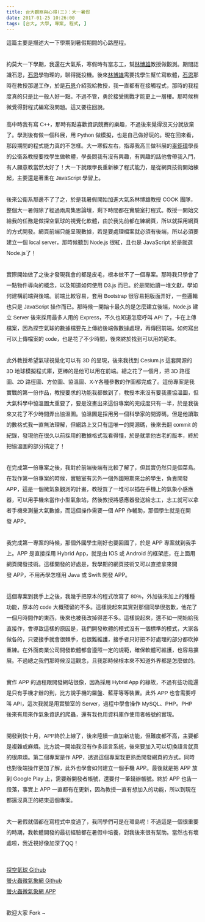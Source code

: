 ```yaml
---
title: 台大觀察與心得(三)：大一暑假
date: 2017-01-25 10:26:00
tags: [台大, 大學, 專案, 程式, ]
---
```


<div class="MsoNormal" style="line-height: 200%;">
<span style="font-family: , sans-serif;">&#x9019;&#x7BC7;&#x4E3B;&#x8981;&#x662F;&#x63CF;&#x8FF0;&#x5927;&#x4E00;&#x4E0B;&#x5B78;&#x671F;&#x5230;&#x6691;&#x5047;&#x671F;&#x9593;&#x7684;&#x5FC3;&#x8DEF;&#x6B77;&#x7A0B;&#x3002;</span></div>
<div class="MsoNormal" style="line-height: 200%;">
<br></div>
<div class="MsoNormal" style="line-height: 200%;">
<span style="font-family: &quot;&#x5FAE;&#x8EDF;&#x6B63;&#x9ED1;&#x9AD4;&quot; , sans-serif;">&#x7D04;&#x83AB;&#x5927;&#x4E00;&#x4E0B;&#x5B78;&#x671F;&#xFF0C;&#x6211;&#x9084;&#x5728;&#x5927;&#x6C23;&#x7CFB;&#xFF0C;&#x5BD2;&#x5047;&#x6642;&#x6709;&#x7576;&#x5FD7;&#x5DE5;&#xFF0C;&#x5E6B;<u>&#x6797;&#x535A;&#x96C4;</u>&#x6559;&#x6388;&#x505A;&#x89C0;&#x6E2C;&#x3002;&#x671F;&#x9593;&#x8A8D;&#x8B58;&#x77F3;&#x6069;&#xFF0C;<u>&#x77F3;&#x6069;</u>&#x5B78;&#x7269;&#x7406;&#x7684;&#xFF0C;&#x804A;&#x5F97;&#x633A;&#x6295;&#x6A5F;&#x3002;&#x5F8C;&#x4F86;<u>&#x6797;&#x535A;&#x96C4;</u>&#x9700;&#x8981;&#x627E;&#x5B78;&#x751F;&#x5E6B;&#x5FD9;&#x5BEB;&#x8EDF;&#x9AD4;&#xFF0C;<u>&#x77F3;&#x6069;</u>&#x90A3;&#x6642;&#x5728;&#x6559;&#x6388;&#x90A3;&#x908A;&#x5DE5;&#x4F5C;&#xFF0C;&#x65BC;&#x662F;<u>&#x77F3;&#x6069;</u>&#x4ECB;&#x7D39;&#x6211;&#x7D66;&#x6559;&#x6388;&#xFF0C;&#x6211;&#x4E00;&#x76F4;&#x90FD;&#x6709;&#x5728;&#x63A5;&#x89F8;&#x7A0B;&#x5F0F;&#xFF0C;&#x90A3;&#x6642;&#x7684;&#x6211;&#x7A0B;&#x5EA6;&#x771F;&#x7684;&#x53EA;&#x662F;&#x6BD4;&#x4E00;&#x822C;&#x4EBA;&#x597D;&#x4E00;&#x9EDE;&#x3002;&#x4E0D;&#x904E;&#x4E0D;&#x7BA1;&#xFF0C;&#x52C7;&#x65BC;&#x63A5;&#x53D7;&#x6311;&#x6230;&#x624D;&#x80FD;&#x66F4;&#x4E0A;&#x4E00;&#x5C64;&#x6A13;&#x3002;&#x90A3;&#x6642;&#x5019;&#x7A0D;&#x5FAE;&#x89BA;&#x5F97;&#x5C0D;&#x7A0B;&#x5F0F;&#x7DE8;&#x5BEB;&#x6C92;&#x554F;&#x984C;&#x3002;&#x9019;&#x53C8;&#x8981;&#x5F80;&#x56DE;&#x8AAA;&#x3002;</span></div>
<div class="MsoNormal" style="line-height: 200%;">
</div>
<!-- more --> 
<a name="more"></a><br>
<div class="MsoNormal" style="line-height: 200%;">
<span style="font-family: &quot;&#x5FAE;&#x8EDF;&#x6B63;&#x9ED1;&#x9AD4;&quot; , sans-serif;">&#x9AD8;&#x4E2D;&#x6642;&#x6211;&#x6709;&#x5BEB;<span lang="EN-US"> C++</span>&#xFF0C;&#x90A3;&#x6642;&#x6709;&#x9EDE;&#x559C;&#x6B61;&#x8CC7;&#x8A0A;&#x7AF6;&#x8CFD;&#x7684;&#x6A02;&#x8DA3;&#xFF0C;&#x4E0D;&#x904E;&#x5F8C;&#x4F86;&#x89BA;&#x5F97;&#x6C92;&#x5929;&#x5206;&#x5C31;&#x653E;&#x68C4;&#x4E86;&#x3002;&#x5B78;&#x6E2C;&#x5F8C;&#x6709;&#x505A;&#x4E00;&#x500B;&#x79D1;&#x5C55;&#xFF0C;&#x7528;<span lang="EN-US">
Python </span>&#x505A;&#x6A21;&#x64EC;&#xFF0C;&#x4E5F;&#x662F;&#x81EA;&#x5DF1;&#x505A;&#x597D;&#x73A9;&#x7684;&#x3002;&#x73FE;&#x5728;&#x56DE;&#x4F86;&#x770B;&#xFF0C;&#x90A3;&#x6BB5;&#x671F;&#x9593;&#x7684;&#x7A0B;&#x5F0F;&#x80FD;&#x529B;&#x771F;&#x7684;&#x4E0D;&#x600E;&#x6A23;&#x3002;&#x5927;&#x4E00;&#x5BD2;&#x5047;&#x5DE6;&#x53F3;&#xFF0C;&#x6307;&#x5C0E;&#x6211;&#x9AD8;&#x4E09;&#x505A;&#x79D1;&#x5C55;&#x7684;<u>&#x8F9C;&#x9245;&#x748B;</u>&#x5B78;&#x9577;&#x7684;&#x516C;&#x885B;&#x7CFB;&#x6559;&#x6388;&#x8981;&#x627E;&#x5B78;&#x751F;&#x505A;&#x8EDF;&#x9AD4;&#xFF0C;&#x5B78;&#x9577;&#x554F;&#x6211;&#x6709;&#x6C92;&#x6709;&#x8208;&#x8DA3;&#xFF0C;&#x6709;&#x8208;&#x8DA3;&#x7684;&#x8A71;&#x4ED6;&#x6703;&#x5E36;&#x6211;&#x5165;&#x9580;&#xFF0C;&#x6709;&#x4EBA;&#x9858;&#x610F;&#x6559;&#x7576;&#x7136;&#x592A;&#x597D;&#x4E86;&#xFF01;&#x5927;&#x4E00;&#x4E0B;&#x5C31;&#x8DDF;&#x5B78;&#x9577;&#x91CD;&#x65B0;&#x7DF4;&#x4E86;&#x7A0B;&#x5F0F;&#x80FD;&#x529B;&#xFF0C;&#x662F;&#x5F9E;&#x7DB2;&#x9801;&#x6280;&#x8853;&#x958B;&#x59CB;&#x7DF4;&#x8D77;&#xFF0C;&#x4E3B;&#x8981;&#x9084;&#x662F;&#x8457;&#x91CD;&#x5728;
<span lang="EN-US">JavaScript </span>&#x5B78;&#x7FD2;&#x4E0A;&#x3002;<span lang="EN-US"><o:p></o:p></span></span></div>
<div class="MsoNormal" style="line-height: 200%;">
<br></div>
<div class="MsoNormal" style="line-height: 200%;">
<span style="font-family: &quot;&#x5FAE;&#x8EDF;&#x6B63;&#x9ED1;&#x9AD4;&quot; , sans-serif;">&#x5F8C;&#x4F86;&#x516C;&#x885B;&#x7CFB;&#x90A3;&#x908A;&#x4E0D;&#x4E86;&#x4E86;&#x4E4B;&#xFF0C;&#x65BC;&#x662F;&#x6211;&#x6691;&#x5047;&#x958B;&#x59CB;&#x52A0;&#x9032;&#x5927;&#x6C23;&#x7CFB;&#x6797;&#x535A;&#x96C4;&#x6559;&#x6388;<span lang="EN-US"> COOK </span>&#x5718;&#x968A;&#xFF0C;&#x6574;&#x500B;&#x5927;&#x4E00;&#x6691;&#x5047;&#x9664;&#x4E86;&#x7D93;&#x904E;&#x5169;&#x5468;&#x96C6;&#x601D;&#x8AD6;&#x58C7;&#xFF0C;&#x5269;&#x4E0B;&#x6642;&#x9593;&#x90FD;&#x5728;&#x5BE6;&#x9A57;&#x5BA4;&#x6253;&#x7A0B;&#x5F0F;&#x3002;&#x6559;&#x6388;&#x4E00;&#x958B;&#x59CB;&#x4EA4;&#x7D66;&#x6211;&#x7684;&#x4EFB;&#x52D9;&#x662F;&#x505A;&#x63A2;&#x7A7A;&#x6C23;&#x7403;&#x7684;&#x8996;&#x89BA;&#x5316;&#x8EDF;&#x9AD4;&#xFF0C;&#x7531;&#x65BC;&#x6211;&#x5148;&#x524D;&#x90FD;&#x5728;&#x7DF4;&#x7DB2;&#x9801;&#xFF0C;&#x6240;&#x4EE5;&#x5C31;&#x63A1;&#x7528;&#x7DB2;&#x9801;&#x7684;&#x65B9;&#x5F0F;&#x958B;&#x767C;&#x3002;&#x7DB2;&#x9801;&#x524D;&#x7AEF;&#x53EA;&#x80FD;&#x5448;&#x73FE;&#x6578;&#x64DA;&#xFF0C;&#x82E5;&#x662F;&#x8981;&#x8655;&#x7406;&#x6A94;&#x6848;&#x5C31;&#x5FC5;&#x9808;&#x6709;&#x5F8C;&#x7AEF;&#xFF0C;&#x6240;&#x4EE5;&#x5FC5;&#x9808;&#x8981;&#x5EFA;&#x7ACB;&#x4E00;&#x500B;<span lang="EN-US"> local server</span>&#xFF0C;&#x90A3;&#x6642;&#x5019;&#x807D;&#x5230; <span lang="EN-US">Node.js </span>&#x5F88;&#x7D05;&#xFF0C;&#x4E14;&#x4E5F;&#x662F;</span><span style="font-family: , sans-serif;">&#xA0;</span><span lang="EN-US" style="font-family: , sans-serif;">JavaScript </span><span style="font-family: , sans-serif;">&#x65BC;&#x662F;&#x5C31;&#x9078;<span lang="EN-US"> Node.js</span>&#x4E86;&#xFF01;</span></div>
<div class="MsoNormal" style="line-height: 200%;">
<br></div>
<div class="MsoNormal" style="line-height: 200%;">
<span style="font-family: &quot;&#x5FAE;&#x8EDF;&#x6B63;&#x9ED1;&#x9AD4;&quot; , sans-serif;">&#x5BE6;&#x969B;&#x958B;&#x59CB;&#x505A;&#x4E86;&#x4E4B;&#x5F8C;&#x624D;&#x767C;&#x73FE;&#x6211;&#x6703;&#x7684;&#x90FD;&#x662F;&#x76AE;&#x6BDB;&#xFF0C;&#x6839;&#x672C;&#x505A;&#x4E0D;&#x4E86;&#x4E00;&#x500B;&#x5C08;&#x6848;&#x3002;&#x90A3;&#x6642;&#x6211;&#x53EA;&#x5B78;&#x6703;&#x4E86;&#x4E00;&#x9EDE;&#x7269;&#x4EF6;&#x5C0E;&#x5411;&#x7684;&#x6982;&#x5FF5;&#xFF0C;&#x4EE5;&#x53CA;&#x77E5;&#x9053;&#x5982;&#x4F55;&#x4F7F;&#x7528;</span><span style="font-family: , sans-serif;">&#xA0;</span><span style="font-family: &quot;&#x5FAE;&#x8EDF;&#x6B63;&#x9ED1;&#x9AD4;&quot; , sans-serif;"><span lang="EN-US">D3.js </span>&#x800C;&#x5DF2;&#x3002;&#x65BC;&#x662F;&#x958B;&#x59CB;&#x8B80;&#x4E00;&#x5806;&#x6587;&#x737B;&#xFF0C;&#x5B78;&#x5982;&#x4F55;&#x5EFA;&#x69CB;&#x524D;&#x7AEF;&#x8207;&#x5F8C;&#x7AEF;&#x3002;&#x524D;&#x7AEF;&#x6BD4;&#x8F03;&#x5BB9;&#x6613;&#xFF0C;&#x5957;&#x7528; <span lang="EN-US">Bootstrap
</span>&#x5F88;&#x5BB9;&#x6613;&#x628A;&#x7248;&#x9762;&#x5F04;&#x597D;&#xFF0C;&#x4E00;&#x4E9B;&#x908F;&#x8F2F;&#x4E5F;&#x53EA;&#x662F; <span lang="EN-US">JavaScript </span>&#x64CD;&#x4F5C;&#x800C;&#x5DF2;&#x3002;&#x90A3;&#x6642;&#x5019;&#x4E00;&#x958B;&#x59CB;&#x5361;&#x6700;&#x4E45;&#x7684;&#x662F;&#x600E;&#x9EBC;&#x5EFA;&#x7ACB;&#x5F8C;&#x7AEF;&#xFF0C;<span lang="EN-US">Node.js </span>&#x5EFA;&#x7ACB; <span lang="EN-US">Server </span>&#x5F8C;&#x4F86;&#x63A1;&#x7528;&#x6700;&#x591A;&#x4EBA;&#x7528;&#x7684; <span lang="EN-US">Express</span>&#xFF0C;&#x4E0D;&#x4E45;&#x4E5F;&#x77E5;&#x9053;&#x600E;&#x9EBC;&#x547C;&#x53EB;<span lang="EN-US"> API </span>&#x4E86;&#xFF0C;&#x5361;&#x5728;&#x4E0A;&#x50B3;&#x6A94;&#x6848;&#xFF0C;&#x56E0;&#x70BA;&#x63A2;&#x7A7A;&#x6C23;&#x7403;&#x7684;&#x6578;&#x64DA;&#x6A94;&#x8981;&#x5148;&#x4E0A;&#x50B3;&#x7D66;&#x5F8C;&#x7AEF;&#x505A;&#x6578;&#x64DA;&#x8655;&#x7406;&#xFF0C;&#x518D;&#x50B3;&#x56DE;&#x524D;&#x7AEF;&#x3002;&#x5982;&#x4F55;&#x5BEB;&#x51FA;&#x53EF;&#x4EE5;&#x4E0A;&#x50B3;&#x6A94;&#x6848;&#x7684;<span lang="EN-US"> code</span>&#xFF0C;&#x4E5F;&#x662F;&#x82B1;&#x4E86;&#x4E0D;&#x5C11;&#x6642;&#x9593;&#xFF0C;&#x5F8C;&#x4F86;&#x7D42;&#x65BC;&#x627E;&#x5230;&#x53EF;&#x4EE5;&#x7528;&#x7684;&#x7BC4;&#x672C;&#x3002;<span lang="EN-US"><o:p></o:p></span></span></div>
<div class="MsoNormal" style="line-height: 200%;">
<br></div>
<div class="MsoNormal" style="line-height: 200%;">
<span style="font-family: &quot;&#x5FAE;&#x8EDF;&#x6B63;&#x9ED1;&#x9AD4;&quot; , sans-serif;">&#x6B64;&#x5916;&#x6559;&#x6388;&#x5E0C;&#x671B;&#x6C23;&#x7403;&#x8996;&#x89BA;&#x5316;&#x53EF;&#x4EE5;&#x6709;<span lang="EN-US"> 3D </span>&#x7684;&#x5448;&#x73FE;&#xFF0C;&#x5F8C;&#x4F86;&#x6211;&#x627E;&#x5230;<span lang="EN-US"> Cesium.js </span>&#x9019;&#x5957;&#x958B;&#x6E90;&#x7684;<span lang="EN-US"> 3D </span>&#x5730;&#x7403;&#x6A21;&#x64EC;&#x7A0B;&#x5F0F;&#x5EAB;&#xFF0C;&#x66F4;&#x68D2;&#x7684;&#x662F;&#x4ED6;&#x53EF;&#x4EE5;&#x7528;&#x5728;&#x524D;&#x7AEF;&#x3002;&#x7E3D;&#x4E4B;&#x82B1;&#x4E86;&#x4E00;&#x500B;&#x6708;&#xFF0C;&#x628A; <span lang="EN-US">3D </span>&#x8DEF;&#x5F91;&#x5716;&#x3001;<span lang="EN-US">2D </span>&#x8DEF;&#x5F91;&#x5716;&#x3001;&#x65B9;&#x4F4D;&#x5716;&#x3001;&#x5354;&#x6EAB;&#x5716;&#x3001;<span lang="EN-US">X-Y</span>&#x5404;&#x7A2E;&#x53C3;&#x6578;&#x7684;&#x4F5C;&#x5716;&#x90FD;&#x5B8C;&#x6210;&#x4E86;&#x3002;&#x9019;&#x4EFD;&#x5C08;&#x6848;&#x662F;&#x6211;&#x5BE6;&#x6230;&#x7684;&#x7B2C;&#x4E00;&#x4EFD;&#x4F5C;&#x54C1;&#xFF0C;&#x6559;&#x6388;&#x8981;&#x6C42;&#x7684;&#x529F;&#x80FD;&#x6211;&#x90FD;&#x505A;&#x5230;&#x4E86;&#xFF0C;&#x6559;&#x6388;&#x672C;&#x4F86;&#x6C92;&#x6709;&#x8981;&#x6211;&#x756B;&#x5354;&#x6EAB;&#x5716;&#xFF0C;&#x4F46;&#x5927;&#x6C23;&#x79D1;&#x5B78;&#x4E2D;&#x5354;&#x6EAB;&#x5716;&#x592A;&#x91CD;&#x8981;&#x4E86;&#xFF0C;&#x8981;&#x662F;&#x6C92;&#x756B;&#x51FA;&#x4F86;&#x9019;&#x4EFD;&#x5C08;&#x6848;&#x7684;&#x5B8C;&#x6210;&#x5EA6;&#x53EA;&#x6709;&#x4E00;&#x534A;&#xFF0C;&#x65BC;&#x662F;&#x6211;&#x5F8C;&#x4F86;&#x53C8;&#x82B1;&#x4E86;&#x4E0D;&#x5C11;&#x6642;&#x9593;&#x5F04;&#x51FA;&#x5354;&#x6EAB;&#x5716;&#x3002;&#x5354;&#x6EAB;&#x5716;&#x662F;&#x63A1;&#x7528;&#x53E6;&#x4E00;&#x500B;&#x79D1;&#x5B78;&#x5BB6;&#x7684;&#x958B;&#x6E90;&#x78BC;&#xFF0C;&#x4F46;&#x662F;&#x4ED6;&#x8B80;&#x53D6;&#x7684;&#x6578;&#x683C;&#x5F0F;&#x6211;&#x4E00;&#x76F4;&#x7121;&#x6CD5;&#x7406;&#x89E3;&#xFF0C;&#x4F46;&#x7DB2;&#x8DEF;&#x4E0A;&#x53C8;&#x53EA;&#x6709;&#x9019;&#x552F;&#x4E00;&#x7684;&#x958B;&#x6E90;&#x78BC;&#xFF0C;&#x5F8C;&#x4F86;&#x53BB;&#x7FFB;
<span lang="EN-US">commit </span>&#x7684;&#x7D00;&#x9304;&#xFF0C;&#x767C;&#x73FE;&#x4ED6;&#x5728;&#x5F88;&#x4E45;&#x4EE5;&#x524D;&#x63A1;&#x7528;&#x7684;&#x6578;&#x64DA;&#x683C;&#x5F0F;&#x6211;&#x770B;&#x5F97;&#x61C2;&#xFF0C;&#x65BC;&#x662F;&#x5C31;&#x62FF;&#x4ED6;&#x53E4;&#x8001;&#x7684;&#x7248;&#x672C;&#xFF0C;&#x7D42;&#x65BC;&#x628A;&#x5354;&#x6EAB;&#x5716;&#x7684;&#x90E8;&#x5206;&#x641E;&#x5B9A;&#x4E86;&#xFF01;<span lang="EN-US"><o:p></o:p></span></span></div>
<div class="MsoNormal" style="line-height: 200%;">
<br></div>
<div class="MsoNormal" style="line-height: 200%;">
<span style="font-family: &quot;&#x5FAE;&#x8EDF;&#x6B63;&#x9ED1;&#x9AD4;&quot; , sans-serif;">&#x5728;&#x5B8C;&#x6210;&#x7B2C;&#x4E00;&#x4EFD;&#x5C08;&#x6848;&#x4E4B;&#x5F8C;&#xFF0C;&#x6211;&#x5C0D;&#x65BC;&#x524D;&#x7AEF;&#x5F8C;&#x7AEF;&#x6709;&#x6BD4;&#x8F03;&#x4E86;&#x89E3;&#x4E86;&#xFF0C;&#x4F46;&#x5176;&#x5BE6;&#x4ECD;&#x7136;&#x53EA;&#x662F;&#x500B;&#x83DC;&#x9CE5;&#x3002;&#x5728;&#x6211;&#x4F5C;&#x7B2C;&#x4E00;&#x4EFD;&#x5C08;&#x6848;&#x7684;&#x6642;&#x5019;&#xFF0C;&#x5BE6;&#x9A57;&#x5BA4;&#x6709;&#x53E6;&#x5916;&#x4E00;&#x500B;&#x5916;&#x570B;&#x77ED;&#x671F;&#x4F86;&#x53F0;&#x7684;&#x5B78;&#x751F;&#xFF0C;&#x8CA0;&#x8CAC;&#x958B;&#x767C;<span lang="EN-US"> APP</span>&#xFF0C;&#x9019;&#x662F;&#x4E00;&#x500B;&#x5FAE;&#x6C23;&#x8C61;&#x89C0;&#x6E2C;&#x7684;&#x8A08;&#x756B;&#xFF0C;&#x6559;&#x6388;&#x8CB7;&#x4E86;&#x4E00;&#x5806;&#x53EF;&#x4EE5;&#x63D2;&#x5728;&#x624B;&#x6A5F;&#x4E0A;&#x7684;&#x6C23;&#x8C61;&#x5C0F;&#x611F;&#x61C9;&#x5668;&#xFF0C;&#x53EF;&#x4EE5;&#x7528;&#x624B;&#x6A5F;&#x4F86;&#x7576;&#x4F5C;&#x5C0F;&#x578B;&#x6C23;&#x8C61;&#x7AD9;&#xFF0C;&#x7136;&#x5F8C;&#x6559;&#x6388;&#x5C07;&#x611F;&#x61C9;&#x5668;&#x767C;&#x9001;&#x7D66;&#x5FD7;&#x5DE5;&#xFF0C;&#x5FD7;&#x5DE5;&#x5C31;&#x53EF;&#x4EE5;&#x62FF;&#x8005;&#x624B;&#x6A5F;&#x4F86;&#x6E2C;&#x91CF;&#x5927;&#x6C23;&#x6578;&#x64DA;&#xFF0C;&#x800C;&#x9019;&#x500B;&#x64CD;&#x4F5C;&#x9700;&#x8981;&#x4E00;&#x500B;</span><span style="font-family: , sans-serif;">&#xA0;</span><span style="font-family: , sans-serif;"><span lang="EN-US">APP</span></span><span style="font-family: , sans-serif;">&#xA0;</span><span style="font-family: , sans-serif;">&#x4F5C;&#x8F14;&#x52A9;&#xFF0C;&#x90A3;&#x500B;&#x5B78;&#x751F;&#x5C31;&#x662F;&#x5728;&#x958B;&#x767C;</span><span style="font-family: , sans-serif;">&#xA0;</span><span lang="EN-US" style="font-family: , sans-serif;">APP</span><span style="font-family: , sans-serif;">&#x3002;</span></div>
<div class="MsoNormal" style="line-height: 200%;">
<br></div>
<div class="MsoNormal" style="line-height: 200%;">
<span style="font-family: &quot;&#x5FAE;&#x8EDF;&#x6B63;&#x9ED1;&#x9AD4;&quot; , sans-serif;">&#x6211;&#x5B8C;&#x6210;&#x7B2C;&#x4E00;&#x5C08;&#x6848;&#x7684;&#x6642;&#x5019;&#xFF0C;&#x90A3;&#x500B;&#x5916;&#x570B;&#x5B78;&#x751F;&#x525B;&#x597D;&#x4E5F;&#x8981;&#x56DE;&#x570B;&#x4E86;&#xFF0C;&#x65BC;&#x662F;</span><span style="font-family: , sans-serif;">&#xA0;</span><span lang="EN-US" style="font-family: , sans-serif;">APP</span><span style="font-family: , sans-serif;">&#xA0;</span><span style="font-family: , sans-serif;">&#x5C08;&#x6848;&#x5C31;&#x5230;&#x6211;&#x624B;&#x4E0A;&#x3002;</span><span lang="EN-US" style="font-family: , sans-serif;">APP</span><span style="font-family: , sans-serif;">&#xA0;</span><span style="font-family: , sans-serif;">&#x662F;&#x76F4;&#x63A5;&#x63A1;&#x7528;</span><span lang="EN-US" style="font-family: , sans-serif;">
Hybrid App</span><span style="font-family: , sans-serif;">&#xFF0C;&#x5C31;&#x662F;&#x7531;</span><span style="font-family: , sans-serif;">&#xA0;</span><span lang="EN-US" style="font-family: , sans-serif;">IOS</span><span style="font-family: , sans-serif;">&#xA0;</span><span style="font-family: , sans-serif;">&#x6216;</span><span style="font-family: , sans-serif;">&#xA0;</span><span lang="EN-US" style="font-family: , sans-serif;">Android</span><span style="font-family: , sans-serif;">&#xA0;</span><span style="font-family: , sans-serif;">&#x7684;&#x6846;&#x67B6;&#x5E95;&#xFF0C;&#x5728;&#x4E0A;&#x9762;&#x7528;&#x7DB2;&#x9801;&#x958B;&#x767C;&#x6280;&#x8853;&#x3002;&#x9019;&#x6A23;&#x958B;&#x767C;&#x7684;&#x597D;&#x8655;&#x662F;&#xFF0C;&#x6211;&#x5B78;&#x671F;&#x7684;&#x7DB2;&#x9801;&#x6280;&#x8853;&#x53C8;&#x53EF;&#x4EE5;&#x76F4;&#x63A5;&#x62FF;&#x4F86;&#x958B;&#x767C;</span><span style="font-family: , sans-serif;">&#xA0;</span><span lang="EN-US" style="font-family: , sans-serif;">APP</span><span style="font-family: , sans-serif;">&#xFF0C;&#x4E0D;&#x7528;&#x518D;&#x5B78;&#x600E;&#x6A23;&#x7528;</span><span lang="EN-US" style="font-family: , sans-serif;"> Java </span><span style="font-family: , sans-serif;">&#x6216; </span><span lang="EN-US" style="font-family: , sans-serif;">Swift
</span><span style="font-family: , sans-serif;">&#x958B;&#x767C;</span><span lang="EN-US" style="font-family: , sans-serif;"> APP</span><span style="font-family: , sans-serif;">&#x3002;</span></div>
<div class="MsoNormal" style="line-height: 200%;">
<span lang="EN-US" style="font-family: , sans-serif;"></span></div>
<div class="MsoNormal" style="line-height: 200%;">
<br></div>
<div class="MsoNormal" style="line-height: 200%;">
<span style="font-family: &quot;&#x5FAE;&#x8EDF;&#x6B63;&#x9ED1;&#x9AD4;&quot; , sans-serif;">&#x9019;&#x500B;&#x5C08;&#x6848;&#x5230;&#x6211;&#x624B;&#x4E0A;&#x4E4B;&#x5F8C;&#xFF0C;&#x6211;&#x5E7E;&#x4E4E;&#x628A;&#x539F;&#x672C;&#x7684;&#x7A0B;&#x5F0F;&#x6539;&#x5BEB;&#x4E86;<span lang="EN-US"> 80%</span>&#xFF0C;&#x5916;&#x52A0;&#x5F8C;&#x4F86;&#x52A0;&#x4E0A;&#x7684;&#x7A2E;&#x7A2E;&#x529F;&#x80FD;&#xFF0C;&#x539F;&#x672C;&#x7684;<span lang="EN-US"> code </span>&#x5927;&#x6982;&#x6B98;&#x7559;&#x7684;&#x4E0D;&#x591A;&#x3002;&#x9019;&#x6A23;&#x8AAA;&#x8D77;&#x4F86;&#x5176;&#x5BE6;&#x5C0D;&#x90A3;&#x500B;&#x540C;&#x5B78;&#x5F88;&#x62B1;&#x6B49;&#xFF0C;&#x4ED6;&#x82B1;&#x4E86;&#x4E00;&#x500B;&#x6708;&#x6642;&#x9593;&#x4F5C;&#x7684;&#x6771;&#x897F;&#xFF0C;&#x5F8C;&#x4F86;&#x4E5F;&#x88AB;&#x6211;&#x6539;&#x6389;&#x5F97;&#x5DEE;&#x4E0D;&#x591A;&#x3002;&#x9019;&#x6A23;&#x8AAA;&#x8D77;&#x4F86;&#xFF0C;&#x9084;&#x4E0D;&#x5982;&#x4E00;&#x958B;&#x59CB;&#x7D66;&#x6211;&#x76F4;&#x63A5;&#x4F5C;&#xFF0C;&#x6703;&#x5C0E;&#x81F4;&#x9019;&#x6A23;&#x7684;&#x539F;&#x56E0;&#x662F;&#xFF0C;&#x6211;&#x5011;&#x958B;&#x767C;&#x8EDF;&#x9AD4;&#x7684;&#x6A21;&#x5F0F;&#x6C92;&#x6709;&#x4E00;&#x500B;&#x6A19;&#x6E96;&#x7684;&#x6A21;&#x5F0F;&#xFF0C;&#x5927;&#x5BB6;&#x5404;&#x505A;&#x5404;&#x7684;&#xFF0C;&#x53EA;&#x8981;&#x63A5;&#x624B;&#x5C31;&#x6703;&#x5F88;&#x68D8;&#x624B;&#xFF0C;&#x4E5F;&#x5F88;&#x96E3;&#x7DAD;&#x8B77;&#xFF0C;&#x63A5;&#x624B;&#x8005;&#x53EA;&#x597D;&#x628A;&#x4E0D;&#x597D;&#x8655;&#x7406;&#x7684;&#x90E8;&#x5206;&#x90FD;&#x780D;&#x6389;&#x91CD;&#x7DF4;&#x3002;&#x5728;&#x5916;&#x9762;&#x5546;&#x696D;&#x516C;&#x53F8;&#x958B;&#x767C;&#x8EDF;&#x9AD4;&#x90FD;&#x6703;&#x9075;&#x7167;&#x4E00;&#x5B9A;&#x7684;&#x898F;&#x7BC4;&#xFF0C;&#x78BA;&#x4FDD;&#x8EDF;&#x9AD4;&#x53EF;&#x7DAD;&#x8B77;&#xFF0C;&#x4E5F;&#x5BB9;&#x6613;&#x64F4;&#x5C55;&#x3002;&#x4E0D;&#x904E;&#x7E3D;&#x4E4B;&#x6211;&#x5011;&#x90A3;&#x6642;&#x5019;&#x6C92;&#x9019;&#x89C0;&#x5FF5;&#xFF0C;&#x4E14;&#x6211;&#x90A3;&#x6642;&#x5019;&#x6839;&#x672C;&#x4F86;&#x4E0D;&#x77E5;&#x9053;&#x5916;&#x754C;&#x90FD;&#x662F;&#x600E;&#x9EBC;&#x505A;&#x7684;&#x3002;<span lang="EN-US"><o:p></o:p></span></span></div>
<div class="MsoNormal" style="line-height: 200%;">
<br></div>
<div class="MsoNormal" style="line-height: 200%;">
<span style="font-family: &quot;&#x5FAE;&#x8EDF;&#x6B63;&#x9ED1;&#x9AD4;&quot; , sans-serif;">&#x5BE6;&#x4F5C;<span lang="EN-US"> APP </span>&#x7684;&#x904E;&#x7A0B;&#x8DDF;&#x958B;&#x767C;&#x7DB2;&#x7AD9;&#x5F88;&#x50CF;&#xFF0C;&#x56E0;&#x70BA;&#x63A1;&#x7528;<span lang="EN-US"> Hybrid App </span>&#x7684;&#x7DE3;&#x6545;&#xFF0C;&#x4E0D;&#x904E;&#x6709;&#x4E9B;&#x529F;&#x80FD;&#x9084;&#x662F;&#x53EA;&#x6709;&#x624B;&#x6A5F;&#x624D;&#x8FA6;&#x7684;&#x5230;&#xFF0C;&#x6BD4;&#x65B9;&#x8AAA;&#x624B;&#x6A5F;&#x7684;&#x7F85;&#x76E4;&#x3001;&#x85CD;&#x82BD;&#x7B49;&#x7B49;&#x88DD;&#x7F6E;&#x3002;&#x6B64;&#x5916;<span lang="EN-US"> APP </span>&#x4E5F;&#x6703;&#x9700;&#x8981;&#x547C;&#x53EB;<span lang="EN-US"> API</span>&#xFF0C;&#x9019;&#x6B21;&#x6211;&#x5C31;&#x662F;&#x7528;&#x5BE6;&#x9A57;&#x5BA4;&#x7684;<span lang="EN-US"> Server</span>&#xFF0C;&#x904E;&#x7A0B;&#x4E2D;&#x5B78;&#x6703;&#x64CD;&#x4F5C;<span lang="EN-US"> MySQL</span>&#x3001;<span lang="EN-US">PHP</span>&#x3002;<span lang="EN-US">PHP </span>&#x5F8C;&#x4F86;&#x6709;&#x7528;&#x4F86;&#x4F5C;&#x6C23;&#x8C61;&#x8CC7;&#x8A0A;&#x7684;&#x722C;&#x87F2;&#xFF0C;&#x9084;&#x6709;&#x6211;&#x4E5F;&#x7528;&#x8CC7;&#x6599;&#x5EAB;&#x4F5C;&#x4F7F;&#x7528;&#x8005;&#x5E33;&#x865F;&#x7684;&#x5BE6;&#x73FE;&#x3002;<span lang="EN-US"><o:p></o:p></span></span></div>
<div class="MsoNormal" style="line-height: 200%;">
<br></div>
<div class="MsoNormal" style="line-height: 200%;">
<span style="font-family: &quot;&#x5FAE;&#x8EDF;&#x6B63;&#x9ED1;&#x9AD4;&quot; , sans-serif;">&#x958B;&#x767C;&#x5230;&#x5FEB;&#x5341;&#x6708;&#xFF0C;<span lang="EN-US">APP</span>&#x7D42;&#x65BC;&#x4E0A;&#x7DDA;&#x4E86;&#xFF0C;&#x5F8C;&#x4F86;&#x9678;&#x7E8C;&#x4E00;&#x76F4;&#x52A0;&#x65B0;&#x529F;&#x80FD;&#xFF0C;&#x4F46;&#x96E3;&#x5EA6;&#x90FD;&#x4E0D;&#x9AD8;&#xFF0C;&#x4E3B;&#x8981;&#x90FD;&#x662F;&#x8907;&#x96DC;&#x6216;&#x9EBB;&#x7169;&#x3002;&#x6BD4;&#x65B9;&#x8AAA;&#x4E00;&#x958B;&#x59CB;&#x6211;&#x6C92;&#x6709;&#x4F5C;&#x591A;&#x8A9E;&#x8A00;&#x7CFB;&#x7D71;&#xFF0C;&#x5F8C;&#x4F86;&#x8981;&#x52A0;&#x5165;&#x53EF;&#x4EE5;&#x5207;&#x63DB;&#x8A9E;&#x8A00;&#x5C31;&#x771F;&#x7684;&#x5F88;&#x9EBB;&#x7169;&#x3002;&#x7B2C;&#x4E8C;&#x500B;&#x5C08;&#x6848;&#x662F;&#x4F5C;</span><span style="font-family: , sans-serif;">&#xA0;</span><span style="font-family: , sans-serif;"><span lang="EN-US">APP</span>&#xFF0C;&#x900F;&#x904E;&#x9019;&#x500B;&#x5C08;&#x6848;&#x6211;&#x66F4;&#x719F;&#x6089;&#x958B;&#x767C;&#x7DB2;&#x9801;&#x7684;&#x65B9;&#x5F0F;&#xFF0C;&#x540C;&#x6642;&#x4E5F;&#x5C0D;&#x5F8C;&#x7AEF;&#x64CD;&#x4F5C;&#x66F4;&#x52A0;&#x4E86;&#x89E3;&#xFF0C;&#x6B64;&#x5916;&#x4E5F;&#x5B78;&#x6703;&#x5982;&#x4F55;&#x5EFA;&#x7ACB;&#x4E00;&#x500B;&#x624B;&#x6A5F;<span lang="EN-US"> APP</span>&#x3002;&#x6700;&#x5F8C;&#x5C31;&#x662F;&#x628A;</span><span style="font-family: , sans-serif;">&#xA0;</span><span lang="EN-US" style="font-family: , sans-serif;">APP</span><span style="font-family: , sans-serif;">&#xA0;</span><span style="font-family: , sans-serif;">&#x653E;&#x5230; </span><span lang="EN-US" style="font-family: , sans-serif;">Google
Play </span><span style="font-family: , sans-serif;">&#x4E0A;&#xFF0C;&#x9700;&#x8981;&#x8FA6;&#x958B;&#x767C;&#x8005;&#x5E33;&#x865F;&#xFF0C;&#x9084;&#x8981;&#x4ED8;&#x4E00;&#x7B46;&#x9322;&#x8FA6;&#x5E33;&#x865F;&#x3002;&#x7D42;&#x65BC;</span><span lang="EN-US" style="font-family: , sans-serif;"> APP </span><span style="font-family: , sans-serif;">&#x4E5F;&#x544A;&#x4E00;&#x6BB5;&#x843D;&#xFF0C;&#x4E8B;&#x5BE6;&#x4E0A;</span><span lang="EN-US" style="font-family: , sans-serif;"> APP </span><span style="font-family: , sans-serif;">&#x4E00;&#x76F4;&#x90FD;&#x6709;&#x5728;&#x66F4;&#x65B0;&#xFF0C;&#x56E0;&#x70BA;&#x6559;&#x6388;&#x4E00;&#x76F4;&#x6709;&#x60F3;&#x52A0;&#x5165;&#x7684;&#x529F;&#x80FD;&#xFF0C;&#x6240;&#x4EE5;&#x5230;&#x73FE;&#x5728;&#x90FD;&#x9084;&#x6C92;&#x771F;&#x6B63;&#x7684;&#x7D50;&#x675F;&#x9019;&#x500B;&#x5C08;&#x6848;&#x3002;</span></div>
<div class="MsoNormal" style="line-height: 200%;">
<br></div>
<div class="MsoNormal" style="line-height: 150%;">
</div>
<div class="MsoNormal" style="line-height: 200%;">
<span style="font-family: &quot;&#x5FAE;&#x8EDF;&#x6B63;&#x9ED1;&#x9AD4;&quot; , sans-serif;">&#x5927;&#x4E00;&#x6691;&#x5047;&#x5C31;&#x500B;&#x90FD;&#x5728;&#x5BEB;&#x7A0B;&#x5F0F;&#x4E2D;&#x5EA6;&#x904E;&#x4E86;&#xFF0C;&#x6211;&#x540C;&#x5B78;&#x5011;&#x53EF;&#x662F;&#x5728;&#x74B0;&#x5CF6;&#x5462;&#xFF01;&#x4E0D;&#x904E;&#x9019;&#x662F;&#x4E00;&#x500B;&#x5F88;&#x91CD;&#x8981;&#x7684;&#x6642;&#x671F;&#xFF0C;&#x6211;&#x8EDF;&#x9AD4;&#x958B;&#x767C;&#x7684;&#x6700;&#x521D;&#x7D93;&#x9A57;&#x90FD;&#x5728;&#x6691;&#x5047;&#x4E2D;&#x57F9;&#x990A;&#xFF0C;&#x5C0D;&#x6211;&#x5F8C;&#x4F86;&#x5F88;&#x6709;&#x5E6B;&#x52A9;&#x3002;&#x7576;&#x7136;&#x4E5F;&#x6709;&#x58DE;&#x8655;&#x5566;&#xFF0C;&#x6211;&#x8FD1;&#x8996;&#x597D;&#x50CF;&#x52A0;&#x6DF1;&#x4E86;<span lang="EN-US">QQ</span>&#xFF01;<span lang="EN-US"><o:p></o:p></span></span><br>
<br>

<span style="font-family: , sans-serif;"><a href="https://github.com/tigercosmos/Weather-Balloon-Radiosonde-Tracker" target="_blank">&#x63A2;&#x7A7A;&#x6C23;&#x7403; Github</a></span><br>
<span style="font-family: , sans-serif;"><a href="https://github.com/seanstone/cook-wn2nac2" target="_blank">&#x87A2;&#x706B;&#x87F2;&#x5FAE;&#x6C23;&#x8C61;&#x7DB2; Github</a></span><br>
<span style="font-family: , sans-serif;"><a href="https://play.google.com/store/apps/details?id=tw.edu.ntu.as.cook" target="_blank">&#x87A2;&#x706B;&#x87F2;&#x5FAE;&#x6C23;&#x8C61;&#x7DB2; APP</a></span><br>
<br>
&#x6B61;&#x8FCE;&#x5927;&#x5BB6; Fork ~</div>
<div style="clear: both;"></div>

